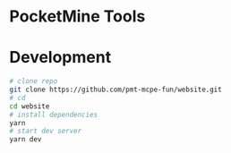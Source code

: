 # PocketMine Tools
# Development
```sh
# clone repo
git clone https://github.com/pmt-mcpe-fun/website.git
# cd
cd website
# install dependencies
yarn
# start dev server
yarn dev
```

